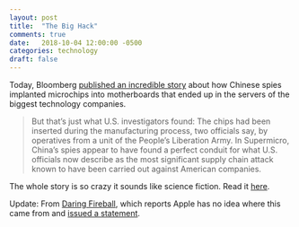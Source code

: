 ```yaml
---
layout: post
title:  "The Big Hack"
comments: true
date:   2018-10-04 12:00:00 -0500
categories: technology
draft: false
---
```


Today, Bloomberg [published an incredible story](https://www.bloomberg.com/news/features/2018-10-04/the-big-hack-how-china-used-a-tiny-chip-to-infiltrate-america-s-top-companies) about how Chinese spies implanted microchips into motherboards that ended up in the servers of the biggest technology companies.

> But that’s just what U.S. investigators found: The chips had been inserted during the manufacturing process, two officials say, by operatives from a unit of the People’s Liberation Army. In Supermicro, China’s spies appear to have found a perfect conduit for what U.S. officials now describe as the most significant supply chain attack known to have been carried out against American companies.

The whole story is so crazy it sounds like science fiction. Read it [here](https://www.bloomberg.com/news/features/2018-10-04/the-big-hack-how-china-used-a-tiny-chip-to-infiltrate-america-s-top-companies).

Update: From [Daring Fireball](https://daringfireball.net/linked/2018/10/05/buzzfeed-apple-bloomberg-china-hack), which reports Apple has no idea where this came from and [issued a statement](https://www.apple.com/newsroom/2018/10/what-businessweek-got-wrong-about-apple/). 